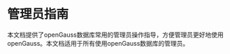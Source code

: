 # 管理员指南<a name="ZH-CN_TOPIC_0242381303"></a>

本文档提供了openGauss数据库常用的管理员操作指导，方便管理员更好地使用openGauss。本文档适用于所有使用openGauss数据库的管理员。

